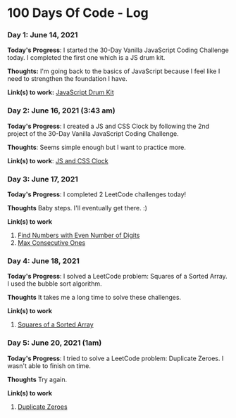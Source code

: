 # 100 Days Of Code - Log

### Day 1: June 14, 2021

**Today's Progress**: I started the 30-Day Vanilla JavaScript Coding Challenge today. I completed the first one which is a JS drum kit. 

**Thoughts:** I'm going back to the basics of JavaScript because I feel like I need to strengthen the foundation I have.

**Link(s) to work:** [JavaScript Drum Kit](https://github.com/nikkamille/JavaScript30/tree/master/01-js-drum-kit)

### Day 2: June 16, 2021 (3:43 am)

**Today's Progress**: I created a JS and CSS Clock by following the 2nd project of the 30-Day Vanilla JavaScript Coding Challenge.

**Thoughts**: Seems simple enough but I want to practice more.

**Link(s) to work**: [JS and CSS Clock](https://github.com/nikkamille/JavaScript30/tree/master/02-js-and-css-clock)

### Day 3: June 17, 2021

**Today's Progress**: I completed 2 LeetCode challenges today!

**Thoughts** Baby steps. I'll eventually get there. :)

**Link(s) to work**
1. [Find Numbers with Even Number of Digits](https://leetcode.com/problems/find-numbers-with-even-number-of-digits)
2. [Max Consecutive Ones](https://leetcode.com/problems/max-consecutive-ones)

### Day 4: June 18, 2021

**Today's Progress**: I solved a LeetCode problem: Squares of a Sorted Array. I used the bubble sort algorithm.

**Thoughts** It takes me a long time to solve these challenges.

**Link(s) to work**
1. [Squares of a Sorted Array](https://leetcode.com/problems/squares-of-a-sorted-array/)

### Day 5: June 20, 2021 (1am)

**Today's Progress**: I tried to solve a LeetCode problem: Duplicate Zeroes. I wasn't able to finish on time.

**Thoughts** Try again.

**Link(s) to work**
1. [Duplicate Zeroes](https://leetcode.com/explore/learn/card/fun-with-arrays/525/inserting-items-into-an-array/3245/)
